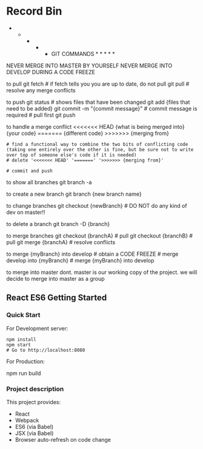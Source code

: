 # Record Bin

* * * * * GIT COMMANDS * * * * *

NEVER MERGE INTO MASTER BY YOURSELF
NEVER MERGE INTO DEVELOP DURING A CODE FREEZE

to pull
	git fetch
	# if fetch tells you you are up to date, do not pull
	git pull
	# resolve any merge conflicts

to push
	git status # shows files that have been changed
	git add {files that need to be added}
	git commit -m "{commit message}" # commit message is required
	# pull first
	git push

to handle a merge conflict
	<<<<<<< HEAD {what is being merged into}
	{your code}
	=======
	{different code}
	>>>>>>> {merging from}

	# find a functional way to combine the two bits of conflicting code (taking one entirely over the other is fine, but be sure not to write over top of someone else's code if it is needed)
	# delete '<<<<<<< HEAD' '=======' '>>>>>>> {merging from}'

	# commit and push

to show all branches
	git branch -a

to create a new branch
	git branch {new branch name}

to change branches
	git checkout {newBranch} # DO NOT do any kind of dev on master!!

to delete a branch
	git branch -D {branch}

to merge branches
	git checkout {branchA}
	# pull
	git checkout {branchB}
	# pull
	git merge {branchA}
	# resolve conflicts

to merge {myBranch} into develop
	# obtain a CODE FREEZE
	# merge develop into {myBranch}
	# merge {myBranch} into develop

to merge into master
	dont. master is our working copy of the project. we will decide to merge into master as a group

## React ES6 Getting Started

### Quick Start

For Development server:

```ShellSession
npm install
npm start
# Go to http://localhost:8080
```

For Production: 

npm run build

### Project description

This project provides:

 * React
 * Webpack
 * ES6 (via Babel)
 * JSX (via Babel)
 * Browser auto-refresh on code change
